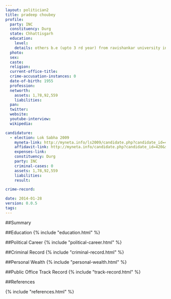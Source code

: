 ```yaml
---
layout: politician2
title: pradeep choubey
profile: 
  party: INC
  constituency: Durg
  state: Chhattisgarh
  education: 
    level: 
    details: others b.e (upto 3 rd year) from ravishankar university in 1972-73
  photo: 
  sex: 
  caste: 
  religion: 
  current-office-title: 
  crime-accusation-instances: 0
  date-of-birth: 1955
  profession: 
  networth: 
    assets: 1,78,92,559
    liabilities: 
  pan: 
  twitter: 
  website: 
  youtube-interview: 
  wikipedia: 

candidature: 
  - election: Lok Sabha 2009
    myneta-link: http://myneta.info/ls2009/candidate.php?candidate_id=420
    affidavit-link: http://myneta.info/candidate.php?candidate_id=420&scan=original
    expenses-link: 
    constituency: Durg 
    party: INC
    criminal-cases: 0
    assets: 1,78,92,559
    liabilities: 
    result:  

crime-record: 

date: 2014-01-28
version: 0.0.5
tags: 
---
```

##Summary


##Education
{% include "education.html" %}


##Political Career
{% include "political-career.html" %}


##Criminal Record
{% include "criminal-record.html" %}


##Personal Wealth
{% include "personal-wealth.html" %}


##Public Office Track Record
{% include "track-record.html" %}


##References


{% include "references.html" %}